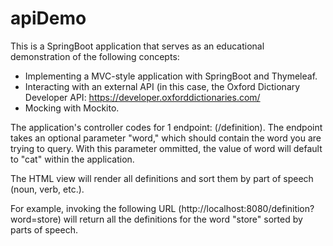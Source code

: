 # apiDemo

This is a SpringBoot application that serves as an educational demonstration of the following concepts:
- Implementing a MVC-style application with SpringBoot and Thymeleaf.
- Interacting with an external API (in this case, the Oxford Dictionary Developer API:
https://developer.oxforddictionaries.com/
- Mocking with Mockito.

The application's controller codes for 1 endpoint: (/definition). The endpoint takes an optional parameter
"word," which should contain the word you are trying to query. With this parameter ommitted, the value of
word will default to "cat" within the application.

The HTML view will render all definitions and sort them by part of speech (noun, verb, etc.).

For example, invoking the following URL (http://localhost:8080/definition?word=store) will return all the 
definitions for the word "store" sorted by parts of speech.
